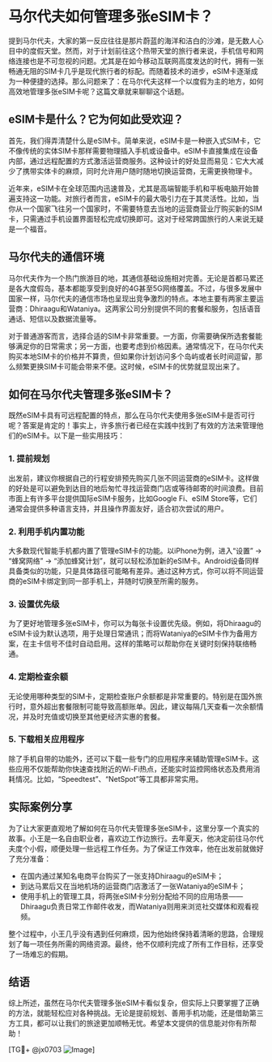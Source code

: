 # 马尔代夫如何管理多张eSIM卡？

提到马尔代夫，大家的第一反应往往是那片蔚蓝的海洋和洁白的沙滩，是无数人心目中的度假天堂。然而，对于计划前往这个热带天堂的旅行者来说，手机信号和网络连接也是不可忽视的问题。尤其是在如今移动互联网高度发达的时代，拥有一张畅通无阻的SIM卡几乎是现代旅行者的标配。而随着技术的进步，eSIM卡逐渐成为一种便捷的选择。那么问题来了：在马尔代夫这样一个以度假为主的地方，如何高效地管理多张eSIM卡呢？这篇文章就来聊聊这个话题。

## eSIM卡是什么？它为何如此受欢迎？

首先，我们得弄清楚什么是eSIM卡。简单来说，eSIM卡是一种嵌入式SIM卡，它不像传统的实体SIM卡那样需要物理插入手机或设备中。eSIM卡直接集成在设备内部，通过远程配置的方式激活运营商服务。这种设计的好处显而易见：它大大减少了携带实体卡的麻烦，同时允许用户随时随地切换运营商，无需更换物理卡。

近年来，eSIM卡在全球范围内迅速普及，尤其是高端智能手机和平板电脑开始普遍支持这一功能。对旅行者而言，eSIM卡的最大吸引力在于其灵活性。比如，当你从一个国家飞往另一个国家时，不需要特意去当地的运营商营业厅购买新的SIM卡，只需通过手机设置界面轻松完成切换即可。这对于经常跨国旅行的人来说无疑是一个福音。

## 马尔代夫的通信环境

马尔代夫作为一个热门旅游目的地，其通信基础设施相对完善。无论是首都马累还是各大度假岛，基本都能享受到良好的4G甚至5G网络覆盖。不过，与很多发展中国家一样，马尔代夫的通信市场也呈现出竞争激烈的特点。本地主要有两家主要运营商：Dhiraagu和Wataniya。这两家公司分别提供不同的套餐和服务，包括语音通话、短信以及数据流量等。

对于普通游客而言，选择合适的SIM卡非常重要。一方面，你需要确保所选套餐能够满足你的日常需求；另一方面，也要考虑到价格因素。通常情况下，在马尔代夫购买本地SIM卡的价格并不算贵，但如果你计划访问多个岛屿或者长时间逗留，那么频繁更换SIM卡可能会带来不便。这时候，eSIM卡的优势就显现出来了。

## 如何在马尔代夫管理多张eSIM卡？

既然eSIM卡具有可远程配置的特点，那么在马尔代夫使用多张eSIM卡是否可行呢？答案是肯定的！事实上，许多旅行者已经在实践中找到了有效的方法来管理他们的eSIM卡。以下是一些实用技巧：

### 1. **提前规划**
出发前，建议你根据自己的行程安排预先购买几张不同运营商的eSIM卡。这样做的好处是可以避免到达目的地后匆忙寻找运营商门店或等待邮寄的时间浪费。目前市面上有许多平台提供国际eSIM卡服务，比如Google Fi、eSIM Store等，它们通常会提供多种语言支持，并且操作界面友好，适合初次尝试的用户。

### 2. **利用手机内置功能**
大多数现代智能手机都内置了管理eSIM卡的功能。以iPhone为例，进入“设置” -> “蜂窝网络” -> “添加蜂窝计划”，就可以轻松添加新的eSIM卡。Android设备同样具备类似的功能，只是具体路径可能略有差异。通过这种方式，你可以将不同运营商的eSIM卡绑定到同一部手机上，并随时切换至所需的服务。

### 3. **设置优先级**
为了更好地管理多张eSIM卡，你可以为每张卡设置优先级。例如，将Dhiraagu的eSIM卡设为默认选项，用于处理日常通讯；而将Wataniya的eSIM卡作为备用方案，在主卡信号不佳时自动启用。这样的策略可以帮助你在关键时刻保持联络畅通。

### 4. **定期检查余额**
无论使用哪种类型的SIM卡，定期检查账户余额都是非常重要的。特别是在国外旅行时，意外超出套餐限制可能导致高额账单。因此，建议每隔几天查看一次余额情况，并及时充值或切换至其他更经济实惠的套餐。

### 5. **下载相关应用程序**
除了手机自带的功能外，还可以下载一些专门的应用程序来辅助管理eSIM卡。这些应用不仅能帮助你快速查找附近的Wi-Fi热点，还能实时监控网络状态及费用消耗情况。比如，“Speedtest”、“NetSpot”等工具都非常实用。

## 实际案例分享

为了让大家更直观地了解如何在马尔代夫管理多张eSIM卡，这里分享一个真实的故事。小王是一名自由职业者，喜欢边工作边旅行。去年夏天，他决定前往马尔代夫度个小假，顺便处理一些远程工作任务。为了保证工作效率，他在出发前就做好了充分准备：

- 在国内通过某知名电商平台购买了一张支持Dhiraagu的eSIM卡；
- 到达马累后又在当地机场的运营商门店激活了一张Wataniya的eSIM卡；
- 使用手机上的管理工具，将两张eSIM卡分别分配给不同的应用场景——Dhiraagu负责日常工作邮件收发，而Wataniya则用来浏览社交媒体和观看视频。

整个过程中，小王几乎没有遇到任何麻烦，因为他始终保持着清晰的思路，合理规划了每一项任务所需的网络资源。最终，他不仅顺利完成了所有工作目标，还享受了一场难忘的假期。

## 结语

综上所述，虽然在马尔代夫管理多张eSIM卡看似复杂，但实际上只要掌握了正确的方法，就能轻松应对各种挑战。无论是提前规划、善用手机功能，还是借助第三方工具，都可以让我们的旅途更加顺畅无忧。希望本文提供的信息能对你有所帮助！

[TG💪+ @jx0703 ![Image](https://github.com/user-attachments/assets/dbca1d08-cadb-493c-b0ec-ad6f7a83f270)]